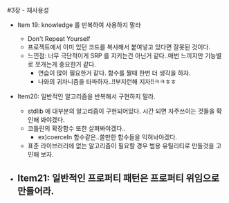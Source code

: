 #3장 - 재사용성

- Item 19: knowledge 를 반복하여 사용하지 말라
  - Don't Repeat Yourself
  - 프로젝트에서 이미 있던 코드를 복사해서 붙여넣고 있다면 잘못된 것이다.
  - 느낀점: 너무 극단적이게 SRP 를 지키는건 아닌거 같다..매번 느끼지만 기능별로 쪼개는게 중요한거 같다.
    - 연습이 많이 필요한거 같다. 함수를 짤때 한번 더 생각을 하자.
    - 나와의 귀차니즘을 타파하자..!!부지런해 지자!!ㅋㅋㅎㅎ

- Item20: 일반적인 알고리즘을 반복해서 구현하지 말라.
  - stdlib 에 대부분의 알고리즘이 구현되어있다. 시간 되면 자주쓰이는 것들을 확인해 봐야겠다.
  - 코틀린의 확장함수 또한 살펴봐야겠다..
    - ex)coerceIn 함수같은..쓸만한 함수들을 익혀놔야겠다.
  - 표준 라이브러리에 없는 알고리즘이 필요할 경우 범용 유틸리티로 만들것을 고민해 보자.

- Item21: 일반적인 프로퍼티 패턴은 프로퍼티 위임으로 만들어라.
  - 